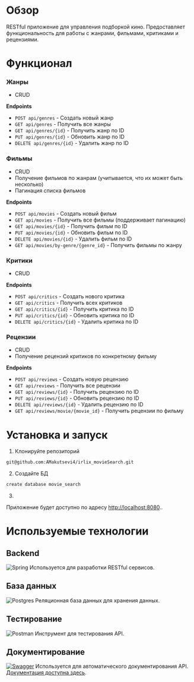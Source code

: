# Обзор

RESTful приложение для управления подборкой кино. 
Предоставляет функциональность для работы с жанрами, фильмами, критиками и рецензиями.

# Функционал

### Жанры
- CRUD

**Endpoints**
- `POST api/genres` - Создать новый жанр
- `GET api/genres` - Получить все жанры
- `GET api/genres/{id}` - Получить жанр по ID
- `PUT api/genres/{id}` - Обновить жанр по ID
- `DELETE api/genres/{id}` - Удалить жанр по ID

### Фильмы
- CRUD
- Получение фильмов по жанрам (учитывается, что их может быть несколько)
- Пагинация списка фильмов

**Endpoints**
- `POST api/movies` - Создать новый фильм
- `GET api/movies` - Получить все фильмы (поддерживает пагинацию)
- `GET api/movies/{id}` - Получить фильм по ID
- `PUT api/movies/{id}` - Обновить фильм по ID
- `DELETE api/movies/{id}` - Удалить фильм по ID
- `GET api/movies/by-genre/{genre_id}` - Получить фильмы по жанру

### Критики
- CRUD

**Endpoints**
- `POST api/critics` - Создать нового критика
- `GET api/critics` - Получить всех критиков
- `GET api/critics/{id}` - Получить критика по ID
- `PUT api/critics/{id}` - Обновить критика по ID
- `DELETE api/critics/{id}` - Удалить критика по ID

### Рецензии
- CRUD
- Получение рецензий критиков по конкретному фильму

**Endpoints**
- `POST api/reviews` - Создать новую рецензию
- `GET api/reviews` - Получить все рецензии
- `GET api/reviews/{id}` - Получить рецензию по ID
- `PUT api/reviews/{id}` - Обновить рецензию по ID
- `DELETE api/reviews/{id}` - Удалить рецензию по ID
- `GET api/reviews/movie/{movie_id}` - Получить рецензии по фильму

# Установка и запуск

1. Клонируйте репозиторий
```bash
git@github.com:AMakutsevi4/irlix_movieSearch.git
```
2. Создайте БД

```bash
create database movie_search
```
3.
Приложение будет доступно по адресу [http://localhost:8080](http://localhost:8080)..


# Используемые технологии

## Backend
![Spring](https://img.shields.io/badge/spring-%236DB33F.svg?style=for-the-badge&logo=spring&logoColor=white)
Используется для разработки RESTful сервисов.

## База данных
![Postgres](https://img.shields.io/badge/postgres-%23316192.svg?style=for-the-badge&logo=postgresql&logoColor=white)
Реляционная база данных для хранения данных.

## Тестирование
![Postman](https://img.shields.io/badge/Postman-FF6C37?style=for-the-badge&logo=postman&logoColor=white)
Инструмент для тестирования API.

## Документирование
[![Swagger](https://img.shields.io/badge/-Swagger-%23Clojure?style=for-the-badge&logo=swagger&logoColor=white)](http://localhost:8080/swagger-ui/index.html#/)
Используется для автоматического документирования API. [Документация доступна здесь](http://localhost:8080/swagger-ui/index.html#/).